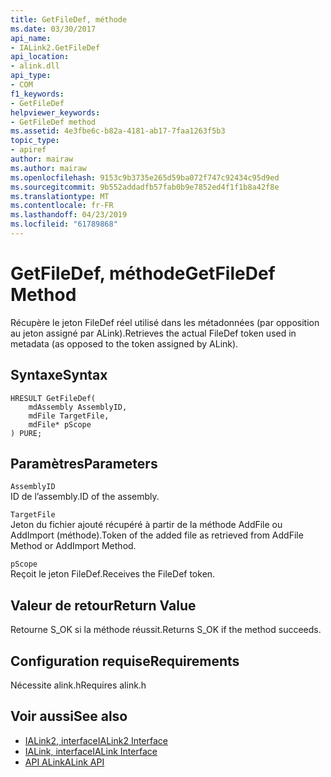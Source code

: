 ```yaml
---
title: GetFileDef, méthode
ms.date: 03/30/2017
api_name:
- IALink2.GetFileDef
api_location:
- alink.dll
api_type:
- COM
f1_keywords:
- GetFileDef
helpviewer_keywords:
- GetFileDef method
ms.assetid: 4e3fbe6c-b82a-4181-ab17-7faa1263f5b3
topic_type:
- apiref
author: mairaw
ms.author: mairaw
ms.openlocfilehash: 9153c9b3735e265d59ba072f747c92434c95d9ed
ms.sourcegitcommit: 9b552addadfb57fab0b9e7852ed4f1f1b8a42f8e
ms.translationtype: MT
ms.contentlocale: fr-FR
ms.lasthandoff: 04/23/2019
ms.locfileid: "61789868"
---
```

# <a name="getfiledef-method"></a><span data-ttu-id="c6776-102">GetFileDef, méthode</span><span class="sxs-lookup"><span data-stu-id="c6776-102">GetFileDef Method</span></span>
<span data-ttu-id="c6776-103">Récupère le jeton FileDef réel utilisé dans les métadonnées (par opposition au jeton assigné par ALink).</span><span class="sxs-lookup"><span data-stu-id="c6776-103">Retrieves the actual FileDef token used in metadata (as opposed to the token assigned by ALink).</span></span>  
  
## <a name="syntax"></a><span data-ttu-id="c6776-104">Syntaxe</span><span class="sxs-lookup"><span data-stu-id="c6776-104">Syntax</span></span>  
  
```  
HRESULT GetFileDef(  
    mdAssembly AssemblyID,  
    mdFile TargetFile,  
    mdFile* pScope  
) PURE;  
```  
  
## <a name="parameters"></a><span data-ttu-id="c6776-105">Paramètres</span><span class="sxs-lookup"><span data-stu-id="c6776-105">Parameters</span></span>  
 `AssemblyID`  
 <span data-ttu-id="c6776-106">ID de l’assembly.</span><span class="sxs-lookup"><span data-stu-id="c6776-106">ID of the assembly.</span></span>  
  
 `TargetFile`  
 <span data-ttu-id="c6776-107">Jeton du fichier ajouté récupéré à partir de la méthode AddFile ou AddImport (méthode).</span><span class="sxs-lookup"><span data-stu-id="c6776-107">Token of the added file as retrieved from AddFile Method or AddImport Method.</span></span>  
  
 `pScope`  
 <span data-ttu-id="c6776-108">Reçoit le jeton FileDef.</span><span class="sxs-lookup"><span data-stu-id="c6776-108">Receives the FileDef token.</span></span>  
  
## <a name="return-value"></a><span data-ttu-id="c6776-109">Valeur de retour</span><span class="sxs-lookup"><span data-stu-id="c6776-109">Return Value</span></span>  
 <span data-ttu-id="c6776-110">Retourne S_OK si la méthode réussit.</span><span class="sxs-lookup"><span data-stu-id="c6776-110">Returns S_OK if the method succeeds.</span></span>  
  
## <a name="requirements"></a><span data-ttu-id="c6776-111">Configuration requise</span><span class="sxs-lookup"><span data-stu-id="c6776-111">Requirements</span></span>  
 <span data-ttu-id="c6776-112">Nécessite alink.h</span><span class="sxs-lookup"><span data-stu-id="c6776-112">Requires alink.h</span></span>  
  
## <a name="see-also"></a><span data-ttu-id="c6776-113">Voir aussi</span><span class="sxs-lookup"><span data-stu-id="c6776-113">See also</span></span>

- [<span data-ttu-id="c6776-114">IALink2, interface</span><span class="sxs-lookup"><span data-stu-id="c6776-114">IALink2 Interface</span></span>](../../../../docs/framework/unmanaged-api/alink/ialink2-interface.md)
- [<span data-ttu-id="c6776-115">IALink, interface</span><span class="sxs-lookup"><span data-stu-id="c6776-115">IALink Interface</span></span>](../../../../docs/framework/unmanaged-api/alink/ialink-interface.md)
- [<span data-ttu-id="c6776-116">API ALink</span><span class="sxs-lookup"><span data-stu-id="c6776-116">ALink API</span></span>](../../../../docs/framework/unmanaged-api/alink/index.md)
